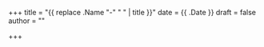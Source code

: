 +++
title = "{{ replace .Name "-" " " | title }}"
date = {{ .Date }}
draft = false
author = ""


+++
